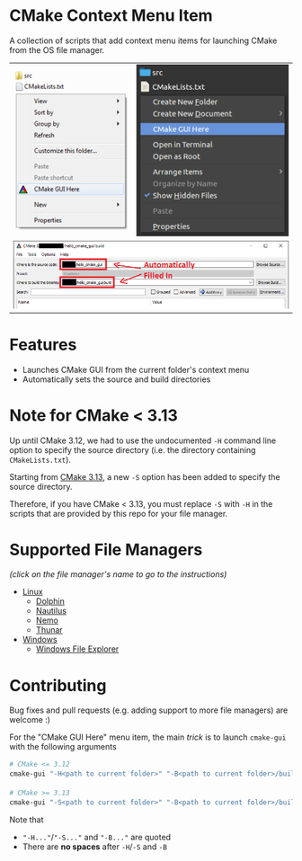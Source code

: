 # CMake Context Menu Item

A collection of scripts that add context menu items for launching CMake from the OS file manager.

<table style="width:100%">
  <tr>
    <td style="text-align:right"><img src="windows/explorer/screenshot.png"/></td>
    <td style="text-align:left"><img src="linux/nemo/screenshot.png"/></td>
  </tr>
  <tr>
    <td colspan="2" style="text-align:center;"><img src="autofill_showcase.png"/></td>
  </tr>
</table>

# Features

* Launches CMake GUI from the current folder's context menu
* Automatically sets the source and build directories

# Note for CMake < 3.13

Up until CMake 3.12, we had to use the undocumented `-H` command line option to specify the source directory (i.e. the directory containing `CMakeLists.txt`).

Starting from [CMake 3.13](https://cmake.org/cmake/help/v3.13/release/3.13.html#command-line), a new `-S` option has been added to specify the source directory.

Therefore, if you have CMake < 3.13, you must replace `-S` with `-H` in the scripts that are provided by this repo for your file manager.

# Supported File Managers

_(click on the file manager's name to go to the instructions)_

* [Linux](linux)
  * [Dolphin](linux/dolphin/README.md)
  * [Nautilus](linux/nautilus/README.md)
  * [Nemo](linux/nemo/README.md)
  * [Thunar](linux/thunar/README.md)
* [Windows](windows)
  * [Windows File Explorer](windows/explorer/README.md)

# Contributing

Bug fixes and pull requests (e.g. adding support to more file managers) are welcome :)

For the "CMake GUI Here" menu item, the main _trick_ is to launch  `cmake-gui` with the following arguments

  ```sh
  # CMake <= 3.12
  cmake-gui "-H<path to current folder>" "-B<path to current folder>/build"

  # CMake >= 3.13
  cmake-gui "-S<path to current folder>" "-B<path to current folder>/build"
  ```

Note that

* `"-H..."`/`"-S..."` and `"-B..."` are quoted
* There are **no spaces** after `-H`/`-S` and `-B`
